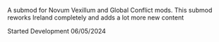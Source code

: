 A submod for Novum Vexillum and Global Conflict mods. This submod reworks Ireland completely and adds a lot more new content

Started Development 06/05/2024 
